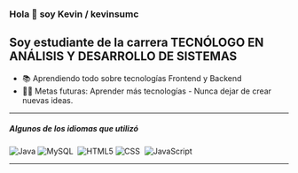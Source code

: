 ### Hola 👋 soy Kevin / kevinsumc

## Soy estudiante de la carrera TECNÓLOGO EN ANÁLISIS Y DESARROLLO DE SISTEMAS

- 📚 Aprendiendo todo sobre tecnologías Frontend y Backend 
- 💪🏼 Metas futuras: Aprender más tecnologías - Nunca dejar de crear nuevas ideas.

---

##### Algunos de los idiomas que utilizó
![Java](https://img.shields.io/badge/-Java-000000?style=flat&logo=java)
![MySQL](https://img.shields.io/badge/MySQL-00000F?style=flat&logo=mysql&logoColor=white)&nbsp;
![HTML5](https://img.shields.io/badge/-HTML5-E34F26?style=flat-square&logo=html5&logoColor=white)
![CSS](https://img.shields.io/badge/-CSS-05122A?style=flat&logo=CSS3&logoColor=blue)&nbsp;
![JavaScript](https://img.shields.io/badge/-JavaScript-000000?style=flat&logo=javascript)





---



